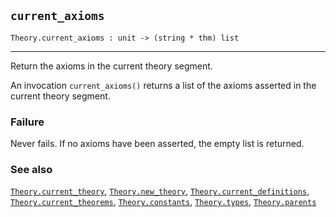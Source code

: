 ## `current_axioms`

``` hol4
Theory.current_axioms : unit -> (string * thm) list
```

------------------------------------------------------------------------

Return the axioms in the current theory segment.

An invocation `current_axioms()` returns a list of the axioms asserted
in the current theory segment.

### Failure

Never fails. If no axioms have been asserted, the empty list is
returned.

### See also

[`Theory.current_theory`](#Theory.current_theory),
[`Theory.new_theory`](#Theory.new_theory),
[`Theory.current_definitions`](#Theory.current_definitions),
[`Theory.current_theorems`](#Theory.current_theorems),
[`Theory.constants`](#Theory.constants),
[`Theory.types`](#Theory.types), [`Theory.parents`](#Theory.parents)
